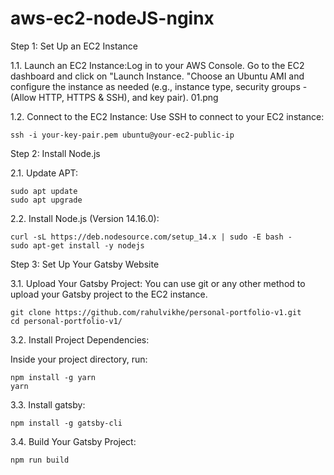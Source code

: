 # aws-ec2-nodeJS-nginx

Step 1: Set Up an EC2 Instance

1.1. Launch an EC2 Instance:Log in to your AWS Console. Go to the EC2 dashboard and click on "Launch Instance. "Choose an Ubuntu AMI and configure the instance as needed (e.g., instance type, security groups - (Allow HTTP, HTTPS & SSH), and key pair).
01.png

1.2. Connect to the EC2 Instance: Use SSH to connect to your EC2 instance: 
    
    ssh -i your-key-pair.pem ubuntu@your-ec2-public-ip

Step 2: Install Node.js

2.1. Update APT:

    sudo apt update
    sudo apt upgrade

2.2. Install Node.js (Version 14.16.0):

    curl -sL https://deb.nodesource.com/setup_14.x | sudo -E bash -
    sudo apt-get install -y nodejs

Step 3: Set Up Your Gatsby Website

3.1. Upload Your Gatsby Project: You can use git or any other method to upload your Gatsby project to the EC2 instance.

    git clone https://github.com/rahulvikhe/personal-portfolio-v1.git
    cd personal-portfolio-v1/

3.2. Install Project Dependencies:

Inside your project directory, run:

    npm install -g yarn
    yarn

3.3. Install gatsby:

    npm install -g gatsby-cli

3.4. Build Your Gatsby Project:

    npm run build

